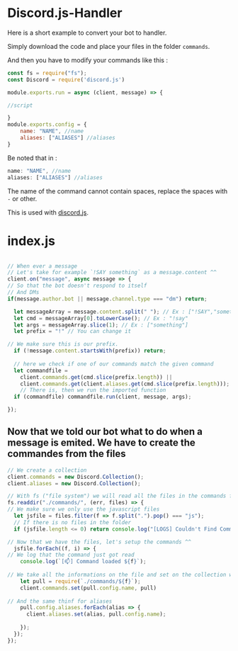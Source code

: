 # Discord.js-Handler
Here is a short example to convert your bot to handler.

Simply download the code and place your files in the folder `commands`.

And then you have to modify your commands like this :

```js
const fs = require("fs");
const Discord = require('discord.js')

module.exports.run = async (client, message) => {

//script

}
module.exports.config = {
    name: "NAME", //name
    aliases: ["ALIASES"] //aliases
}
```

Be noted that in : 

```js
name: "NAME", //name
aliases: ["ALIASES"] //aliases
```
The name of the command cannot contain spaces, replace the spaces with `-` or other.

This is used with [discord.js](https://www.npmjs.com/package/discord.js).


# index.js
```js

// When ever a message
// Let's take for example `!SAY something` as a message.content ^^
client.on("message", async message => {
// So that the bot doesn't respond to itself
// And DMs
if(message.author.bot || message.channel.type === "dm") return;

  let messageArray = message.content.split(" "); // Ex : ["!SAY","something"]
  let cmd = messageArray[0].toLowerCase(); // Ex : "!say"
  let args = messageArray.slice(1); // Ex : ["something"]
  let prefix = "!" // You can change it

// We make sure this is our prefix.
  if (!message.content.startsWith(prefix)) return;
  
  // here we check if one of our commands match the given command
  let commandfile =
    client.commands.get(cmd.slice(prefix.length)) ||
    client.commands.get(client.aliases.get(cmd.slice(prefix.length)));
    // There is, then we run the imported function
  if (commandfile) commandfile.run(client, message, args);

});
```

## Now that we told our bot what to do when a message is emited. We have to create the commandes from the files

```js
// We create a collection
client.commands = new Discord.Collection();
client.aliases = new Discord.Collection();

// With fs ("file system") we will read all the files in the commands folder.
fs.readdir("./commands/", (err, files) => {
// We make sure we only use the javascript files
  let jsfile = files.filter(f => f.split(".").pop() === "js");
  // If there is no files in the folder
  if (jsfile.length <= 0) return console.log("[LOGS] Couldn't Find Commands !");

// Now that we have the files, let's setup the commands ^^
  jsfile.forEach((f, i) => {
// We log that the command just got read
    console.log(`[📫] Command loaded ${f}`);
    
// We take all the informations on the file and set on the collection we made earlier
    let pull = require(`./commands/${f}`);
    client.commands.set(pull.config.name, pull)
    
// And the same thinf for aliases
    pull.config.aliases.forEach(alias => {
      client.aliases.set(alias, pull.config.name);
  
    });
  });
});
